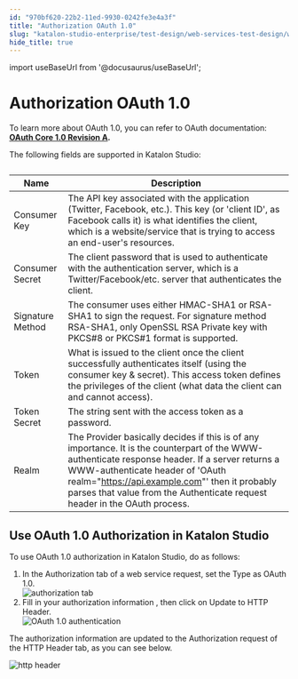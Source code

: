 ```yaml
---
id: "970bf620-22b2-11ed-9930-0242fe3e4a3f"
title: "Authorization OAuth 1.0"
slug: "katalon-studio-enterprise/test-design/web-services-test-design/working-with-apiweb-services-project/authorization-oauth-1.0"
hide_title: true
---
```

import useBaseUrl from '@docusaurus/useBaseUrl';


# <a id="id" class="anchor_top_offset"/><a id="ariaid-title1" class="anchor_top_offset"/>Authorization OAuth 1.0

<p xmlns="http://www.w3.org/1999/xhtml" className="p">To learn more about OAuth 1.0, you can refer to OAuth documentation: <strong className="ph b"><a className="xref j-external-link" href="https://oauth.net/core/1.0a/" target="_blank">OAuth Core 1.0 Revision A</a>. </strong> </p> 
<p xmlns="http://www.w3.org/1999/xhtml" className="p">The following fields are supported in Katalon Studio:</p> 
<table xmlns="http://www.w3.org/1999/xhtml" className="table"><caption /><thead className="thead"><tr className><th className="entry anchor_top_offset" id="id__entry__1">Name</th><th className="entry anchor_top_offset" id="id__entry__2">Description</th></tr></thead><tbody className="tbody"><tr className><td className="entry" headers="id__entry__1 id__entry__2 ">Consumer Key</td><td className="entry" headers="id__entry__1 id__entry__2 ">The API key associated with the application (Twitter, Facebook, etc.). This key (or 'client ID', as Facebook calls it) is what identifies the client, which is a website/service that is trying to access an end-user's resources.</td></tr><tr className><td className="entry" headers="id__entry__1 id__entry__2 ">Consumer Secret</td><td className="entry" headers="id__entry__1 id__entry__2 ">The client password that is used to authenticate with the authentication server, which is a Twitter/Facebook/etc. server that authenticates the client.</td></tr><tr className><td className="entry" headers="id__entry__1 id__entry__2 ">Signature Method</td><td className="entry" headers="id__entry__1 id__entry__2 ">The consumer uses either HMAC-SHA1 or RSA-SHA1 to sign the request. For signature method RSA-SHA1, only OpenSSL RSA Private key with PKCS#8 or PKCS#1 format is supported.</td></tr><tr className><td className="entry" headers="id__entry__1 id__entry__2 ">Token</td><td className="entry" headers="id__entry__1 id__entry__2 ">What is issued to the client once the client successfully authenticates itself (using the consumer key &amp; secret). This access token defines the privileges of the client (what data the client can and cannot access).</td></tr><tr className><td className="entry" headers="id__entry__1 id__entry__2 ">Token Secret</td><td className="entry" headers="id__entry__1 id__entry__2 ">The string sent with the access token as a password.</td></tr><tr className><td className="entry" headers="id__entry__1 id__entry__2 ">Realm</td><td className="entry" headers="id__entry__1 id__entry__2 ">The Provider basically decides if this is of any importance. It is the counterpart of the WWW-authenticate response header. If a server returns a WWW-authenticate header of 'OAuth realm="<a className="xref j-external-link" href="https://api.example.com/" target="_blank">https://api.example.com</a>"' then it probably parses that value from the Authenticate request header in the OAuth process.</td></tr></tbody></table> 

## <a id="task-2539" class="anchor_top_offset"/>Use OAuth 1.0 Authorization in Katalon Studio

<section xmlns="http://www.w3.org/1999/xhtml" className="section context">To use OAuth 1.0 authorization in Katalon Studio, do as follows:</section> 
<ol xmlns="http://www.w3.org/1999/xhtml" className="ol steps"><li className="li step stepexpand"><span className="ph cmd">In the <span className="ph uicontrol">Authorization</span> tab of a web service request, set the <span className="ph uicontrol">Type</span> as <span className="ph uicontrol">OAuth 1.0</span>.</span><div className="itemgroup info"><img className="image" width={700} src={useBaseUrl("/970a2160-22b2-11ed-9930-0242fe3e4a3f.png")} alt="authorization tab" /></div></li><li className="li step stepexpand"><span className="ph cmd">Fill in your authorization information , then click on <span className="ph uicontrol">Update to HTTP Header</span>.</span><div className="itemgroup info"><img className="image" width={700} src={useBaseUrl("/97098520-22b2-11ed-9930-0242fe3e4a3f.png")} alt="OAuth 1.0 authentication" /></div></li></ol> 
<section xmlns="http://www.w3.org/1999/xhtml" className="section result">The authorization information are updated  to the <span className="ph uicontrol">Authorization</span> request of the <span className="ph uicontrol">HTTP Header</span> tab, as you can see below.<p className="p"><img className="image" width={700} src={useBaseUrl("/970d2ea0-22b2-11ed-9930-0242fe3e4a3f.png")} alt="http header" /></p></section> 
